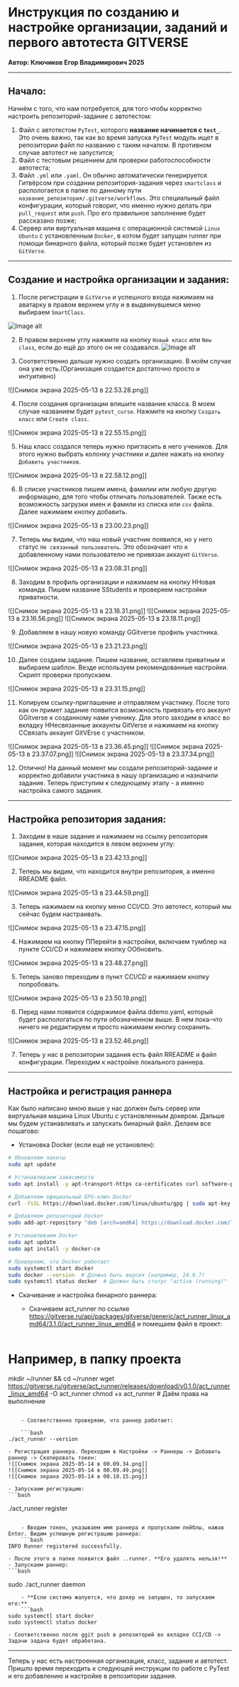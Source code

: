 # Инструкция по созданию и настройке организации, заданий и первого автотеста GITVERSE

**Автор: Ключиков Егор Владимирович 2025**

---

## Начало:

Начнём с того, что нам потребуется, для того чтобы корректно настроить репозиторий-задание с автотестом:

1) Файл с автотестом `PyTest`, которого **название начинается с `test_`**. Это очень важно, так как во время запуска `PyTest` модуль ищет в репозитории файл по названию с таким началом. В противном случае автотест не запустится;
2) Файл с тестовым решением для проверки работоспособности автотеста;
3) Файл `.yml` или `.yaml`. Он обычно автоматически генерируется Гитвёрсом при создании репозитория-задания через `smartclass` и распологается в папке по данному пути `название_репозитория/.gitverse/workflows`. Это специальный файл конфигурации, который говорит, что именно нужно делать при `pull_request` или `push`. Про его правильное заполнение будет рассказано позже;
4) Сервер или виртуальная машина с операционной системой `Linux Ubuntu` с установленным `Docker`, в котом будет запущен runner при помощи бинарного файла, который позже будет установлен из `GitVerse`. 

---

## Создание и настройка организации и задания:

1) После регистрации в `GitVerse` и успешного входа нажимаем на аватарку в правом верхнем углу и в выдвинувшемся меню выбираем `SmartClass`. 

![Image alt](https://github.com/KlyuchCode/PyTest_GitVerse_instruction/raw/main/images/1.png)

2) В правом верхнем углу нажмите на кнопку `Новый класс` или `New class`, если до ещё до этого он не создавался.
![Image alt](https://github.com/{username}/{repository}/raw/{branch}/{path}/image.png)

3) Соответственно дальше нужно создать организацию. В моём случае она уже есть.(Организация создается достаточно просто и интуитивно)

![[Снимок экрана 2025-05-13 в 22.53.28.png]]

4) После создания организации впишите название класса. В моем случае названием будет `pytest_curse`. Нажмите на кнопку `Создать класс` или `Create class`.

![[Снимок экрана 2025-05-13 в 22.55.15.png]]

5) Наш класс создался теперь нужно пригласить в него учеников. Для этого нужно выбрать колонку участники и далее нажать на кнопку `Добавить участников`. 

![[Снимок экрана 2025-05-13 в 22.58.12.png]]

6) В списке участников пишем имена, фамилии или любую другую информацию, для того чтобы отличать пользователей. Также есть возможность загрузки имен и фамили из списка или `csv` файла. Далее нажимаем кнопку добавить.

![[Снимок экрана 2025-05-13 в 23.00.23.png]]

7) Теперь мы видим, что наш новый участник появился, но у него статус `Не связанный пользователь`. Это обозначает что к добавленному нами пользователю не привязан аккаунт `GitVerse`. 

![[Снимок экрана 2025-05-13 в 23.08.31.png]]

8) Заходим в профиль организации и нажимаем на кнопку ННовая команда. Пишем название SStudents и проверяем настройки приватности.

![[Снимок экрана 2025-05-13 в 23.16.31.png]]
![[Снимок экрана 2025-05-13 в 23.16.56.png]]
![[Снимок экрана 2025-05-13 в 23.18.11.png]]

9) Добавляем в нашу новую команду GGitverse профиль участника.

![[Снимок экрана 2025-05-13 в 23.21.23.png]]

10) Далее создаем задание. Пишем название, оставляем приватным и выбираем шаблон. Везде используем рекомендованные настройки. Скрипт проверки пропускаем.

![[Снимок экрана 2025-05-13 в 23.31.15.png]]

11) Копируем ссылку-приглашение и отправляем участнику. После того как он примет задание появится возможность привязать его аккаунт GGitverse к созданному нами ученику. Для этого заходим в класс во вкладку ННесвязанные аккаунты GitVerse и нажимаем на кнопку CCвязать аккаунт GitVErse с участником.

![[Снимок экрана 2025-05-13 в 23.36.45.png]]
![[Снимок экрана 2025-05-13 в 23.37.07.png]]
![[Снимок экрана 2025-05-13 в 23.37.34.png]]

12) Отлично! На данный момент мы создали репозиторий-задание и корректно добавили участника в нашу организацию и назначили задание. Теперь приступим к следующему этапу - а именно настройка самого задания.

---

## Настройка репозитория задания:

1) Заходим в наше задание и нажимаем на ссылку репозитория задания, которая находится в левом верхнем углу:

![[Снимок экрана 2025-05-13 в 23.42.13.png]]

2) Теперь мы видим, что находится внутри репозитория, а именно RREADME файл. 

![[Снимок экрана 2025-05-13 в 23.44.59.png]]

3) Теперь нажимаем на кнопку меню CCI/CD. Это автотест, который мы сейчас будем настраивать.

![[Снимок экрана 2025-05-13 в 23.47.15.png]]

4) Нажимаем на кнопку ППерейти в настройки, включаем тумблер на пункте CCI/CD и нажимаем кнопку ООбновить.

![[Снимок экрана 2025-05-13 в 23.48.27.png]]

5) Теперь заново переходим в пункт CCI/CD и нажимаем кнопку попробовать. 

![[Снимок экрана 2025-05-13 в 23.50.19.png]]

6) Перед нами появится содержимое файла ddemo.yaml, который будет распологаться по пути обозначенном выше. В нем пока-что ничего не редактируем и просто нажимаем кнопку сохранить.

![[Снимок экрана 2025-05-13 в 23.52.46.png]]

7) Теперь у нас в репозитории задания есть файл RREADME  и файл конфигурации. Переходим к настройке локального раннера.

---

## Настройка и регистрация раннера

Как было написано мною выше у нас должен быть сервер или виртуальная машина Linux Ubuntu c установленным докером. Дальше мы будем устанавливать и запускать бинарный файл. Делаем все пошагово:

- Установка Docker (если ещё не установлен):
```bash
# Обновляем пакеты
sudo apt update

# Устанавливаем зависимости
sudo apt install -y apt-transport-https ca-certificates curl software-properties-common

# Добавляем официальный GPG-ключ Docker
curl -fsSL https://download.docker.com/linux/ubuntu/gpg | sudo apt-key add -

# Добавляем репозиторий Docker
sudo add-apt-repository "deb [arch=amd64] https://download.docker.com/linux/ubuntu $(lsb_release -cs) stable"

# Устанавливаем Docker
sudo apt update
sudo apt install -y docker-ce

# Проверяем, что Docker работает
sudo systemctl start docker
sudo docker --version  # Должна быть версия (например, 24.0.7)
sudo systemctl status docker  # Должен быть статус "active (running)"
```

- Скачивание и настройка бинарного раннера:
	-  Скачиваем act_runner по ссылке https://gitverse.ru/api/packages/gitverse/generic/act_runner_linux_amd64/3.1.0/act_runner_linux_amd64 и помещаем файл в проект:

		```bash
# Например, в папку проекта
mkdir ~/runner && cd ~/runner
wget https://gitverse.ru/gitverse/act_runner/releases/download/v0.1.0/act_runner_linux_amd64 -O act_runner
chmod +x act_runner  # Даём права на выполнение
```
	
	- Соответственно проверяем, что раннер работает:

	```bash
./act_runner --version
```
	
	- Регистрация раннера. Переходим в Настройки -> Раннеры -> Добавить раннер -> Скопировать токен:
	![[Снимок экрана 2025-05-14 в 00.09.34.png]]
	![[Снимок экрана 2025-05-14 в 00.09.49.png]]
	![[Снимок экрана 2025-05-14 в 00.10.15.png]]
	
	- Запускаем регистрацию:
	```bash
./act_runner register
```

	- Вводим токен, указываем имя раннера и пропускаем лейблы, нажав Enter. Видим успешную регистрацию раннера:
	```bash
INFO Runner registered successfully.
```

	- После этого в папке появится файл ..runner. **Его удалять нельзя!**
	- Запускаем раннер:
	```bash
sudo ./act_runner daemon
```
	- **Если система жалуется, что докер не запущен, то запускаем его:**
	```bash
sudo systemctl start docker
sudo systemctl status docker
```

	- Соответственно после ggit push в репозиторий во вкладке CCI/CD -> Задачи задача будет обработана.

---

Теперь у нас есть настроенная организация, класс, задание и автотест. Пришло время переходить к следующей инструкции по работе с PyTest и его добавлению и настройке в репозитории задания.
